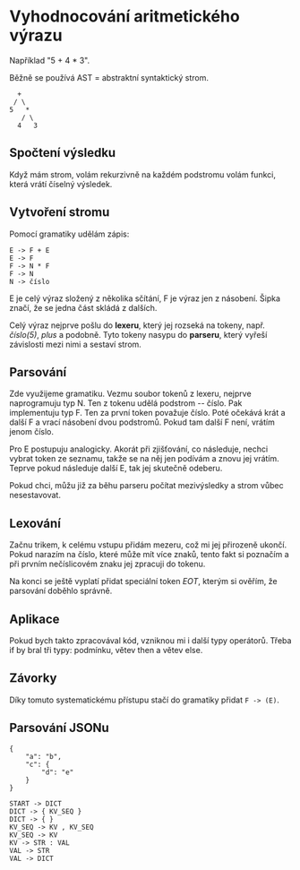 # Vyhodnocování aritmetického výrazu

Například "5 + 4 * 3".

Běžně se používá AST = abstraktní syntaktický strom.

	  +
	 / \
	5   *
	   / \
	  4   3

## Spočtení výsledku

Když mám strom, volám rekurzivně na každém podstromu volám funkci, která vrátí číselný výsledek.

## Vytvoření stromu

Pomocí gramatiky udělám zápis:

	E -> F + E
	E -> F
	F -> N * F
	F -> N
	N -> číslo

E je celý výraz složený z několika sčítání, F je výraz jen z násobení. Šipka značí, že se jedna část skládá z dalších.

Celý výraz nejprve pošlu do **lexeru**, který jej rozseká na tokeny, např. *číslo(5)*, *plus* a podobně. Tyto tokeny nasypu do **parseru**, který vyřeší závislosti mezi nimi a sestaví strom.

## Parsování

Zde využijeme gramatiku. Vezmu soubor tokenů z lexeru, nejprve naprogramuju typ N. Ten z tokenu udělá podstrom -- číslo. Pak implementuju typ F. Ten za první token považuje číslo. Poté očekává krát a další F a vrací násobení dvou podstromů. Pokud tam další F není, vrátím jenom číslo.

Pro E postupuju analogicky. Akorát při zjišťování, co následuje, nechci vybrat token ze seznamu, takže se na něj jen podívám a znovu jej vrátím. Teprve pokud následuje další E, tak jej skutečně odeberu.

Pokud chci, můžu již za běhu parseru počítat mezivýsledky a strom vůbec nesestavovat.

## Lexování

Začnu trikem, k celému vstupu přidám mezeru, což mi jej přirozeně ukončí. Pokud narazím na číslo, které může mít více znaků, tento fakt si poznačím a při prvním nečíslicovém znaku jej zpracuji do tokenu.

Na konci se ještě vyplatí přidat speciální token *EOT*, kterým si ověřím, že parsování doběhlo správně.

 ## Aplikace

 Pokud bych takto zpracovával kód, vzniknou mi i další typy operátorů. Třeba if by bral tři typy: podmínku, větev then a větev else.

 ## Závorky

 Díky tomuto systematickému přístupu stačí do gramatiky přidat `F -> (E)`.

## Parsování JSONu

	{
		"a": "b",
		"c": {
			"d": "e"
		}
	}

	START -> DICT
	DICT -> { KV_SEQ }
	DICT -> { }
	KV_SEQ -> KV , KV_SEQ
	KV_SEQ -> KV
	KV -> STR : VAL
	VAL -> STR
	VAL -> DICT
